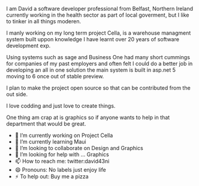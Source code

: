 I am David a software developer professional from Belfast, Northern Ireland currently working in the health sector as part of local goverment, but I like to tinker in all things moderen.

I manly working on my long term project Cella, is a warehouse managment system built uppon knowledge I have learnt over 20 years of software development exp.

Using systems such as sage and Business One had many short cummings for companies of my past employers and often felt I could do a better job in developing an all in one solution the main system is built in asp.net 5 moving to 6 once out of stable preview.

I plan to make the project open source so that can be contributed from the out side.

I love codding and just love to create things.

One thing am crap at is graphics so if anyone wants to help in that department that would be great.

- 🔭 I’m currently working on Project Cella
- 🌱 I’m currently learning Maui
- 👯 I’m looking to collaborate on Design and Graphics
- 🤔 I’m looking for help with ... Graphics
- 📫 How to reach me: twitter:david43ni
- 😄 Pronouns: No labels just enjoy life
- ⚡ To help out: Buy me a pizza
 
